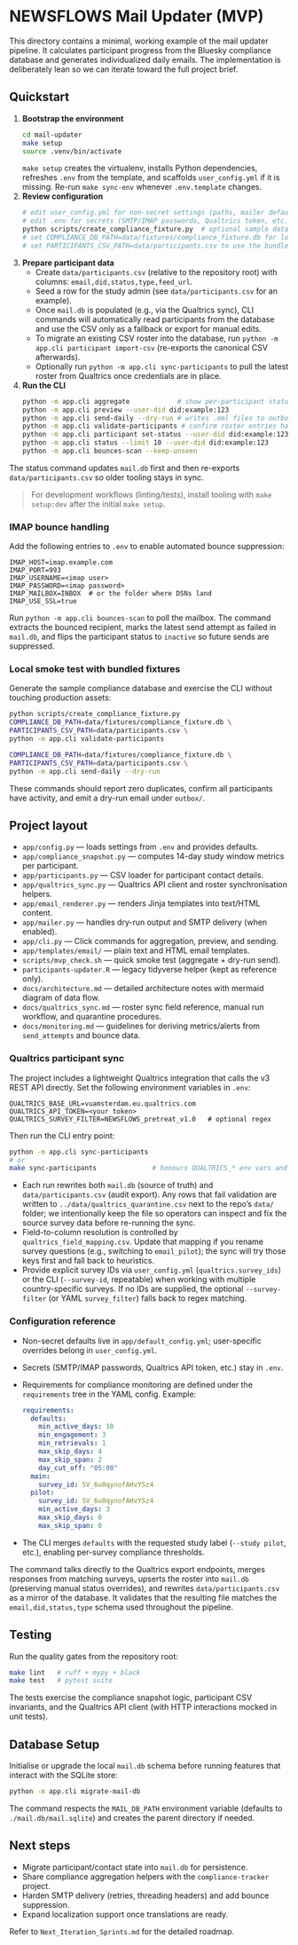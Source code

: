 # NEWSFLOWS Mail Updater (MVP)

This directory contains a minimal, working example of the mail updater pipeline. It calculates participant progress from the Bluesky compliance database and generates individualized daily emails. The implementation is deliberately lean so we can iterate toward the full project brief.

## Quickstart

1. **Bootstrap the environment**
   ```bash
   cd mail-updater
   make setup
   source .venv/bin/activate
   ```
   `make setup` creates the virtualenv, installs Python dependencies, refreshes `.env` from the template, and scaffolds `user_config.yml` if it is missing. Re-run `make sync-env` whenever `.env.template` changes.
2. **Review configuration**
   ```bash
   # edit user_config.yml for non-secret settings (paths, mailer defaults, requirements)
   # edit .env for secrets (SMTP/IMAP passwords, Qualtrics token, etc.)
   python scripts/create_compliance_fixture.py  # optional sample database
   # set COMPLIANCE_DB_PATH=data/fixtures/compliance_fixture.db for local testing
   # set PARTICIPANTS_CSV_PATH=data/participants.csv to use the bundled roster sample
   ```
3. **Prepare participant data**
   - Create `data/participants.csv` (relative to the repository root) with columns:
     `email,did,status,type,feed_url`.
   - Seed a row for the study admin (see `data/participants.csv` for an example).
   - Once `mail.db` is populated (e.g., via the Qualtrics sync), CLI commands will
     automatically read participants from the database and use the CSV only as a
     fallback or export for manual edits.
   - To migrate an existing CSV roster into the database, run
     `python -m app.cli participant import-csv` (re-exports the canonical CSV
     afterwards).
   - Optionally run `python -m app.cli sync-participants` to pull the latest roster
     from Qualtrics once credentials are in place.
4. **Run the CLI**
   ```bash
   python -m app.cli aggregate            # show per-participant status
   python -m app.cli preview --user-did did:example:123
   python -m app.cli send-daily --dry-run # writes .eml files to outbox/
   python -m app.cli validate-participants # confirm roster entries have data
   python -m app.cli participant set-status --user-did did:example:123 --status inactive --reason "manual hold"
   python -m app.cli status --limit 10 --user-did did:example:123
   python -m app.cli bounces-scan --keep-unseen
   ```

The status command updates `mail.db` first and then re-exports `data/participants.csv` so older tooling stays in sync.

> For development workflows (linting/tests), install tooling with `make setup:dev` after the initial `make setup`.

### IMAP bounce handling

Add the following entries to `.env` to enable automated bounce suppression:

```
IMAP_HOST=imap.example.com
IMAP_PORT=993
IMAP_USERNAME=<imap user>
IMAP_PASSWORD=<imap password>
IMAP_MAILBOX=INBOX  # or the folder where DSNs land
IMAP_USE_SSL=true
```

Run `python -m app.cli bounces-scan` to poll the mailbox. The command extracts the bounced recipient, marks the latest send attempt as failed in `mail.db`, and flips the participant status to `inactive` so future sends are suppressed.

### Local smoke test with bundled fixtures

Generate the sample compliance database and exercise the CLI without touching
production assets:

```bash
python scripts/create_compliance_fixture.py
COMPLIANCE_DB_PATH=data/fixtures/compliance_fixture.db \
PARTICIPANTS_CSV_PATH=data/participants.csv \
python -m app.cli validate-participants

COMPLIANCE_DB_PATH=data/fixtures/compliance_fixture.db \
PARTICIPANTS_CSV_PATH=data/participants.csv \
python -m app.cli send-daily --dry-run
```

These commands should report zero duplicates, confirm all participants have
activity, and emit a dry-run email under `outbox/`.

## Project layout

- `app/config.py` — loads settings from `.env` and provides defaults.
- `app/compliance_snapshot.py` — computes 14-day study window metrics per participant.
- `app/participants.py` — CSV loader for participant contact details.
- `app/qualtrics_sync.py` — Qualtrics API client and roster synchronisation helpers.
- `app/email_renderer.py` — renders Jinja templates into text/HTML content.
- `app/mailer.py` — handles dry-run output and SMTP delivery (when enabled).
- `app/cli.py` — Click commands for aggregation, preview, and sending.
- `app/templates/email/` — plain text and HTML email templates.
- `scripts/mvp_check.sh` — quick smoke test (aggregate + dry-run send).
- `participants-updater.R` — legacy tidyverse helper (kept as reference only).
- `docs/architecture.md` — detailed architecture notes with mermaid diagram of data flow.
- `docs/qualtrics_sync.md` — roster sync field reference, manual run workflow, and quarantine procedures.
- `docs/monitoring.md` — guidelines for deriving metrics/alerts from `send_attempts` and bounce data.

### Qualtrics participant sync

The project includes a lightweight Qualtrics integration that calls the v3 REST
API directly. Set the following environment variables in `.env`:

```
QUALTRICS_BASE_URL=vuamsterdam.eu.qualtrics.com
QUALTRICS_API_TOKEN=<your token>
QUALTRICS_SURVEY_FILTER=NEWSFLOWS_pretreat_v1.0   # optional regex
```

Then run the CLI entry point:

```bash
python -m app.cli sync-participants
# or
make sync-participants              # honours QUALTRICS_* env vars and optional SURVEY_FILTER
```

- Each run rewrites both `mail.db` (source of truth) and `data/participants.csv` (audit export). Any rows that fail validation are written to `../data/qualtrics_quarantine.csv` next to the repo’s `data/` folder; we intentionally keep the file so operators can inspect and fix the source survey data before re-running the sync.
- Field-to-column resolution is controlled by `qualtrics_field_mapping.csv`. Update that mapping if you rename survey questions (e.g., switching to `email_pilot`); the sync will try those keys first and fall back to heuristics.
- Provide explicit survey IDs via `user_config.yml` (`qualtrics.survey_ids`) or the CLI (`--survey-id`, repeatable) when working with multiple country-specific surveys. If no IDs are supplied, the optional `--survey-filter` (or YAML `survey_filter`) falls back to regex matching.

### Configuration reference

- Non-secret defaults live in `app/default_config.yml`; user-specific overrides belong in `user_config.yml`.
- Secrets (SMTP/IMAP passwords, Qualtrics API token, etc.) stay in `.env`.
- Requirements for compliance monitoring are defined under the `requirements` tree in the YAML config. Example:

  ```yml
  requirements:
    defaults:
      min_active_days: 10
      min_engagement: 3
      min_retrievals: 1
      max_skip_days: 4
      max_skip_span: 2
      day_cut_off: "05:00"
    main:
      survey_id: SV_6u0qynofAHvYSz4
    pilot:
      survey_id: SV_6u0qynofAHvYSz4
      min_active_days: 3
      max_skip_days: 0
      max_skip_span: 0
  ```

- The CLI merges `defaults` with the requested study label (`--study pilot`, etc.), enabling per-survey compliance thresholds.

The command talks directly to the Qualtrics export endpoints, merges responses
from matching surveys, upserts the roster into `mail.db` (preserving manual status
overrides), and rewrites `data/participants.csv` as a mirror of the database.
It validates that the resulting file matches the `email,did,status,type` schema
used throughout the pipeline.

## Testing

Run the quality gates from the repository root:

```bash
make lint   # ruff + mypy + black
make test   # pytest suite
```

The tests exercise the compliance snapshot logic, participant CSV invariants, and
the Qualtrics API client (with HTTP interactions mocked in unit tests).

## Database Setup

Initialise or upgrade the local `mail.db` schema before running features that
interact with the SQLite store:

```bash
python -m app.cli migrate-mail-db
```

The command respects the `MAIL_DB_PATH` environment variable (defaults to
`./mail.db/mail.sqlite`) and creates the parent directory if needed.

## Next steps

- Migrate participant/contact state into `mail.db` for persistence.
- Share compliance aggregation helpers with the `compliance-tracker` project.
- Harden SMTP delivery (retries, threading headers) and add bounce suppression.
- Expand localization support once translations are ready.

Refer to `Next_Iteration_Sprints.md` for the detailed roadmap.
